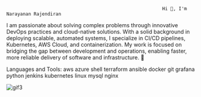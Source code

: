                                                              Hi 👋, I'm Narayanan Rajendiran


I am passionate about solving complex problems through innovative DevOps practices and cloud-native solutions. With a solid background in deploying scalable, automated systems, I specialize in CI/CD pipelines, Kubernetes, AWS Cloud, and containerization. My work is focused on bridging the gap between development and operations, enabling faster, more reliable delivery of software and infrastructure. 🎯




Languages and Tools:
aws azure shell terraform ansible docker git grafana python jenkins kubernetes linux mysql nginx

![gif3](https://github.com/user-attachments/assets/ea9c0c57-ede2-477c-859d-137e5599c1d4)
